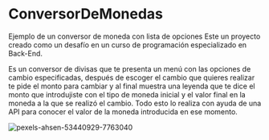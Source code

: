 <h1> ConversorDeMonedas</h1> 

Ejemplo de un conversor de moneda con lista de opciones
Este un proyecto creado como un desafío en un curso de programación especializado en Back-End.

Es un conversor de divisas que te presenta un menú con las opciones de cambio especificadas, después de escoger el cambio que quieres realizar te pide el monto para cambiar y al final muestra una leyenda que te dice el monto que introdujiste con el tipo de moneda inicial y el valor final en la moneda a la que se realizó el cambio. Todo esto lo realiza con ayuda de una API para conocer el valor de la moneda introducida en ese momento. 


![pexels-ahsen-53440929-7763040](https://github.com/RosaGnzlz/ConversorDeMonedas/assets/161905046/ffbd40e9-026a-4447-bd61-fdd62bc9cab0)
